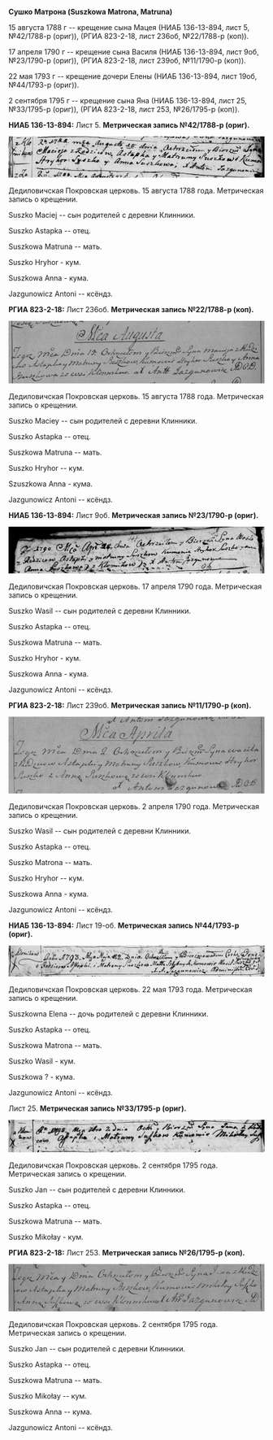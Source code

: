 **Сушко Матрона (Suszkowa Matrona, Matruna)**

15 августа 1788 г -- крещение сына Мацея (НИАБ 136-13-894, лист 5,
№42/1788-р (ориг)), (РГИА 823-2-18, лист 236об, №22/1788-р (коп)).

17 апреля 1790 г -- крещение сына Василя (НИАБ 136-13-894, лист 9об,
№23/1790-р (ориг)), (РГИА 823-2-18, лист 239об, №11/1790-р (коп)).

22 мая 1793 г -- крещение дочери Елены (НИАБ 136-13-894, лист 19об,
№44/1793-р (ориг)).

2 сентября 1795 г -- крещение сына Яна (НИАБ 136-13-894, лист 25,
№33/1795-р (ориг)), (РГИА 823-2-18, лист 253, №26/1795-р (коп)).

**НИАБ 136-13-894:** Лист 5. **Метрическая запись №42/1788-р (ориг).**

![](./media/c8d40b711de5379d66e102b1db1f0e3d4719751d.png)

Дедиловичская Покровская церковь. 15 августа 1788 года. Метрическая
запись о крещении.

Suszko Maciej -- сын родителей с деревни Клинники.

Suszko Astapka -- отец.

Suszkowa Matruna -- мать.

Suszko Hryhor - кум.

Suszkowa Anna - кума.

Jazgunowicz Antoni -- ксёндз.

**РГИА 823-2-18:** Лист 236об. **Метрическая запись №22/1788-р (коп).**

![](./media/90d48a898bc01193e1b5e3d97d165634fb00b2d2.png)

Дедиловичская Покровская церковь. 15 августа 1788 года. Метрическая
запись о крещении.

Suszko Maciey -- сын родителей с деревни Клинники.

Suszko Astapka -- отец.

Suszkowa Matruna -- мать.

Suszko Hryhor -- кум.

Szuszkowa Anna - кума.

Jazgunowicz Antoni -- ксёндз.

**НИАБ 136-13-894:** Лист 9об. **Метрическая запись №23/1790-р (ориг).**

![](./media/0ce62b73309242b666f20aa6284d56e887b61495.png)

Дедиловичская Покровская церковь. 17 апреля 1790 года. Метрическая
запись о крещении.

Suszko Wasil -- сын родителей с деревни Клинники.

Suszko Astapka -- отец.

Suszkowa Matruna -- мать.

Suszko Hryhor - кум.

Suszkowa Anna - кума.

Jazgunowicz Antoni -- ксёндз.

**РГИА 823-2-18:** Лист 239об. **Метрическая запись №11/1790-р (коп).**

![](./media/ab41991c0969206d4b9cf0f1e0758a23e5b83fbd.png)

Дедиловичская Покровская церковь. 2 апреля 1790 года. Метрическая запись
о крещении.

Suszko Wasil -- сын родителей с деревни Клинники.

Suszko Astapka -- отец.

Suszko Matrona -- мать.

Suszko Hryhor -- кум.

Suszkowa Anna - кума.

Jazgunowicz Antoni -- ксёндз.

**НИАБ 136-13-894:** Лист 19-об. **Метрическая запись №44/1793-р
(ориг).**

![](./media/17adcbb91aec072bd97d4619a5aaeca618dd5fc4.png)

Дедиловичская Покровская церковь. 22 мая 1793 года. Метрическая запись о
крещении.

Suszkowna Elena -- дочь родителей с деревни Клинники.

Suszko Astapka -- отец.

Suszkowa Matrona -- мать.

Suszko Wasil - кум.

Suszkowa ? - кума.

Jazgunowicz Antoni -- ксёндз.

Лист 25. **Метрическая запись №33/1795-р (ориг).**

![](./media/d2d65da5555e47246800e47a8dbc85e3c4889a8a.png)

Дедиловичская Покровская церковь. 2 сентября 1795 года. Метрическая
запись о крещении.

Suszko Jan -- сын родителей с деревни Клинники.

Suszko Astapka -- отец.

Suszkowa Matruna -- мать.

Suszko Mikołay - кум.

**РГИА 823-2-18:** Лист 253. **Метрическая запись №26/1795-р (коп).**

![](./media/f4270bac721282727abc0799c01765822e8742f3.png)

Дедиловичская Покровская церковь. 2 сентября 1795 года. Метрическая
запись о крещении.

Suszko Jan -- сын родителей с деревни Клинники.

Suszko Astapka -- отец.

Suszkowa Matruna -- мать.

Suszko Mikołay -- кум.

Suszkowa Anna -- кума.

Jazgunowicz Antoni -- ксёндз.
